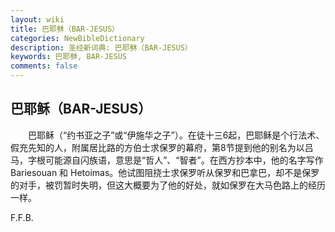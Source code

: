 ```yaml
---
layout: wiki
title: 巴耶稣（BAR-JESUS）
categories: NewBibleDictionary
description: 圣经新词典: 巴耶稣（BAR-JESUS）
keywords: 巴耶稣, BAR-JESUS
comments: false
---
```


## 巴耶稣（BAR-JESUS）

　　巴耶稣（“约书亚之子”或“伊施华之子”）。在徒十三6起，巴耶稣是个行法术、假充先知的人，附属居比路的方伯士求保罗的幕府，第8节提到他的别名为以吕马，字根可能源自闪族语，意思是“哲人”、“智者”。在西方抄本中，他的名字写作 Bariesouan 和 Hetoimas。他试图阻挠士求保罗听从保罗和巴拿巴，却不是保罗的对手，被罚暂时失明，但这大概要为了他的好处，就如保罗在大马色路上的经历一样。

F.F.B.






